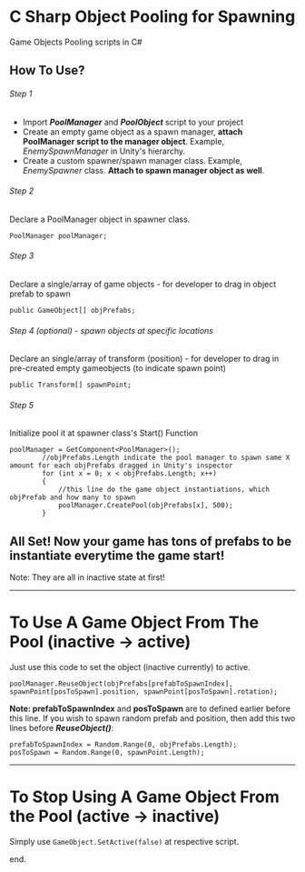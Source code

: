 # C Sharp Object Pooling for Spawning
Game Objects Pooling scripts in C#

## **How To Use?**
###### Step 1
- Import **_PoolManager_** and **_PoolObject_** script to your project
- Create an empty game object as a spawn manager, **attach PoolManager script to the manager object**. Example, *EnemySpawnManager* in Unity's hierarchy.
- Create a custom spawner/spawn manager class. Example, *EnemySpawner* class. **Attach to spawn manager object as well**.

###### Step 2
Declare a PoolManager object in spawner class.
```
PoolManager poolManager;
```

###### Step 3
Declare a single/array of game objects - for developer to drag in object prefab to spawn
```
public GameObject[] objPrefabs;
```

###### Step 4 (optional) - spawn objects at specific locations
Declare an single/array of transform (position) - for developer to drag in pre-created empty gameobjects (to indicate spawn point)
```
public Transform[] spawnPoint;
```

###### Step 5
Initialize pool it at spawner class's Start() Function
```
poolManager = GetComponent<PoolManager>();
        //objPrefabs.Length indicate the pool manager to spawn same X amount for each objPrefabs dragged in Unity's inspector
        for (int x = 0; x < objPrefabs.Length; x++)
        {
            //this line do the game object instantiations, which objPrefab and how many to spawn
            poolManager.CreatePool(objPrefabs[x], 500);
        }     
```

## All Set! Now your game has tons of prefabs to be instantiate everytime the game start!
Note: They are all in inactive state at first!

----------------------
# To Use A Game Object From The Pool (inactive -> active)
Just use this code to set the object (inactive currently) to active.
```
poolManager.ReuseObject(objPrefabs[prefabToSpawnIndex], spawnPoint[posToSpawn].position, spawnPoint[posToSpawn].rotation);
```
**Note: prefabToSpawnIndex** and **posToSpawn** are to defined earlier before this line. If you wish to spawn random prefab and position, then add this two lines before **_ReuseObject()_**:
```
prefabToSpawnIndex = Random.Range(0, objPrefabs.Length);
posToSpawn = Random.Range(0, spawnPoint.Length);
```
----------------------
# To Stop Using A Game Object From the Pool (active -> inactive)
Simply use ```GameObject.SetActive(false)``` at respective script.



end.
